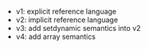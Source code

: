 * v1: explicit reference language
* v2: implicit reference language
* v3: add setdynamic semantics into v2
* v4: add array semantics
